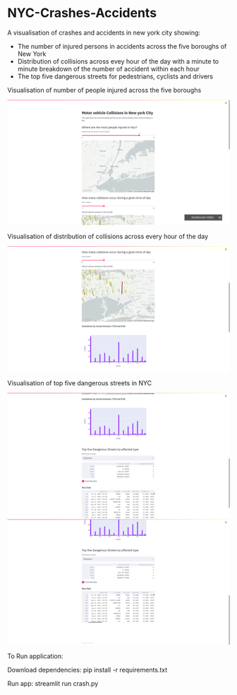 # NYC-Crashes-Accidents

A visualisation of crashes and accidents in new york city showing:
- The number of injured persons in accidents across the five boroughs of New York
- Distribution of collisions across evey hour of the day with a minute to minute breakdown of the number of accident within each hour
- The top five dangerous streets for pedestrians, cyclists and drivers

Visualisation of number of people injured across the five boroughs

<img src="/images/1.png" alt="Image of number of injuries"/>

Visualisation of distribution of collisions across every hour of the day

<img src="/images/3.png" alt="Image of number of distribution of collisions across every hour"/>

Visualisation of top five dangerous streets in NYC

<img src="/images/4.png" alt="Image of number of distribution of collisions"/>

<img src="/images/5.png" alt="Image of number of distribution of collisions"/>

To Run application:

Download dependencies: pip install -r requirements.txt

Run app: streamlit run crash.py